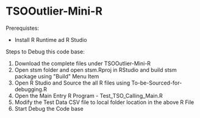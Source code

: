 # TSOOutlier-Mini-R

Prerequistes:
 - Install R Runtime ad R Studio

Steps to Debug this code base:

1) Download the complete  files under TSOOutlier-Mini-R
2) Open stsm folder and open stsm.Rproj in RStudio and build stsm package using "Build" Menu Item
3) Open R Studio and Source the all R files using To-be-Sourced-for-debugging.R
4) Open the Main Entry R Program - Test_TSO_Calling_Main.R
5) Modify the Test Data CSV file to local folder location in the above R File
6) Start Debug the Code base
